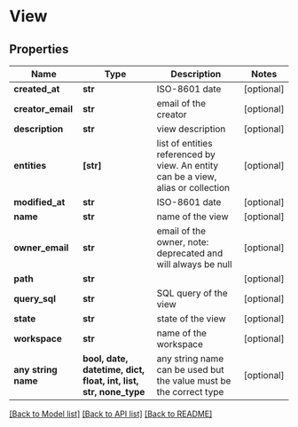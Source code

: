 # View


## Properties
Name | Type | Description | Notes
------------ | ------------- | ------------- | -------------
**created_at** | **str** | ISO-8601 date | [optional] 
**creator_email** | **str** | email of the creator | [optional] 
**description** | **str** | view description | [optional] 
**entities** | **[str]** | list of entities referenced by view. An entity can be a view, alias or collection | [optional] 
**modified_at** | **str** | ISO-8601 date | [optional] 
**name** | **str** | name of the view | [optional] 
**owner_email** | **str** | email of the owner, note: deprecated and will always be null | [optional] 
**path** | **str** |  | [optional] 
**query_sql** | **str** | SQL query of the view | [optional] 
**state** | **str** | state of the view | [optional] 
**workspace** | **str** | name of the workspace | [optional] 
**any string name** | **bool, date, datetime, dict, float, int, list, str, none_type** | any string name can be used but the value must be the correct type | [optional]

[[Back to Model list]](../README.md#documentation-for-models) [[Back to API list]](../README.md#documentation-for-api-endpoints) [[Back to README]](../README.md)



